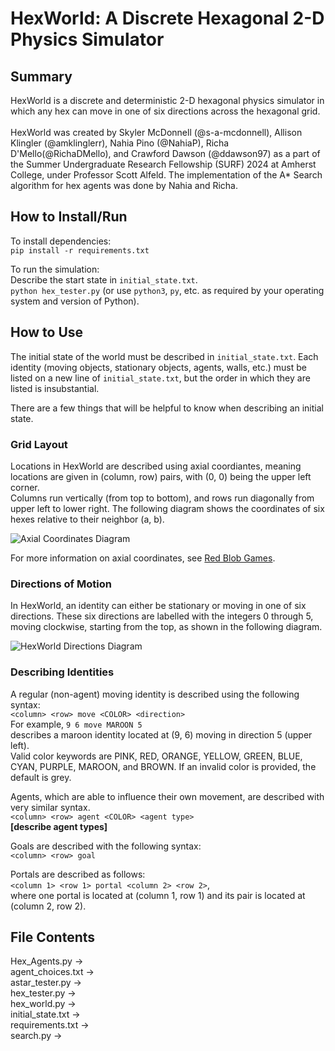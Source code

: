 # HexWorld: A Discrete Hexagonal 2-D Physics Simulator

## Summary
HexWorld is a discrete and deterministic 2-D hexagonal physics simulator in which any hex can move in one of six directions across the hexagonal grid. <br/>
<br/>
HexWorld was created by Skyler McDonnell (@s-a-mcdonnell), Allison Klingler (@amklinglerr), Nahia Pino (@NahiaP), Richa D'Mello(@RichaDMello), and Crawford Dawson (@ddawson97) as a part of the Summer Undergraduate Research Fellowship (SURF) 2024 at Amherst College, under Professor Scott Alfeld.
The implementation of the A* Search algorithm for hex agents was done by Nahia and Richa.

## How to Install/Run
To install dependencies: <br/>
`pip install -r requirements.txt` <br/>

To run the simulation: <br/>
Describe the start state in `initial_state.txt`. <br/>
`python hex_tester.py` (or use `python3`, `py`, etc. as required by your operating system and version of Python).

## How to Use
The initial state of the world must be described in `initial_state.txt`. Each identity (moving objects, stationary objects, agents, walls, etc.) must be listed on a new line of `initial_state.txt`, but the order in which they are listed is insubstantial. <br/>

There are a few things that will be helpful to know when describing an initial state.<br/>

### Grid Layout

Locations in HexWorld are described using axial coordiantes, meaning locations are given in (column, row) pairs, with (0, 0) being the upper left corner.<br/>
Columns run vertically (from top to bottom), and rows run diagonally from upper left to lower right. The following diagram shows the coordinates of six hexes relative to their neighbor (a, b).<br/>

![Axial Coordinates Diagram](https://github.com/user-attachments/assets/40e0914d-c927-47d9-afba-3eb113ffb882)

For more information on axial coordinates, see [Red Blob Games](https://www.redblobgames.com/grids/hexagons/#:~:text=Axial%20coordinates).

### Directions of Motion
In HexWorld, an identity can either be stationary or moving in one of six directions. These six directions are labelled with the integers 0 through 5, moving clockwise, starting from the top, as shown in the following diagram. <br/>

![HexWorld Directions Diagram](https://github.com/user-attachments/assets/423e3ea8-26bc-4518-8ab6-3f8c55fe8970)


### Describing Identities

A regular (non-agent) moving identity is described using the following syntax: <br/>
`<column> <row> move <COLOR> <direction>` <br/>
For example, `9 6 move MAROON 5` <br/> describes a maroon identity located at (9, 6) moving in direction 5 (upper left). <br/>
Valid color keywords are PINK, RED, ORANGE, YELLOW, GREEN, BLUE, CYAN, PURPLE, MAROON, and BROWN. If an invalid color is provided, the default is grey.<br/>

Agents, which are able to influence their own movement, are described with very similar syntax.<br/>
`<column> <row> agent <COLOR> <agent type>`<br/>
__[describe agent types]__

Goals are described with the following syntax:<br/>
`<column> <row> goal`<br/>

Portals are described as follows:<br/>
`<column 1> <row 1> portal <column 2> <row 2>`,<br/>
where one portal is located at (column 1, row 1) and its pair is located at (column 2, row 2).

## File Contents

Hex_Agents.py -> <br/>
agent_choices.txt -> <br/>
astar_tester.py -> <br/>
hex_tester.py -> <br/>
hex_world.py -> <br/>
initial_state.txt -> <br/>
requirements.txt -> <br/>
search.py -> <br/>
